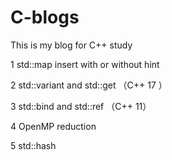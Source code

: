 # C-blogs

This is my blog for C++ study

1 std::map  insert  with or without hint

2 std::variant and std::get   （C++ 17 ）

3 std::bind and std::ref （C++ 11）

4 OpenMP reduction

5 std::hash

